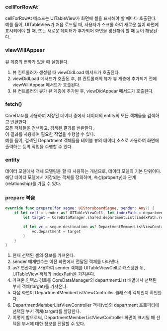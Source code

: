 ### cellForRowAt
cellForRowAt 메소드는 UITableView가 화면에 셀을 표시해야 할 때마다 호출된다.<br>
예를 들어, UITableView가 처음 로드될 때, 사용자가 스크롤 하여 새로운 셀이 화면에 표시되어야
할 때, 또는 새로운 데이터가 추가되어 화면을 갱신해야 할 때 등이 해당된다.<br>


### viewWillAppear
뷰 계층의 변화가 있을 때 실행된다.<br>
1. 뷰 컨트롤러가 생성될 때 viewDidLoad 메서드가 호출된다.<br>
2. viewDidLoad 메서드가 호출된 후, 뷰 컨트롤러의 뷰가 뷰 계층에 추가되기 전에 viewWillAppear 메서드가 호출된다.<br>
3. 뷰 컨트롤러의 뷰가 뷰 계층에 추가된 후, viewDidAppear 메서드가 호출된다.<br>


### fetch()
CoreData를 사용하여 저장된 데이터 중에서 데이터의 entity의 모든 객체들을 검색하고 반환한다.<br>
모든 객체들을 검색하고, 검색된 결과를 반환한다.<br>
이 결과를 사용하여 필요한 작업을 수행할 수 있다.<br>
예를 들어, 검색된 Department 객체들을 테이블 뷰의 데이터 소스로 사용하여 화면에 출력하는 등의 작업을 수행할 수 있다.<br>

### entity
데이터 모델에서 객체 모델링을 할 때 사용하는 개념으로, 데이터 모델의 기본 단위이다.<br>
해당 데이터 모델에서 저장되는 객체를 정의하며, 속성(property)과 관계(relationship)를 가질 수 있다.<br>


### prepare 복습
```swift
override func prepare(for segue: UIStoryboardSegue, sender: Any?) {
    if let cell = sender as? UITableViewCell, let indexPath = departmentListTableView.indexPath(for: cell) {
        let target = CoreDataManager.shared.departmentList[indexPath.row]
        
        if let vc = segue.destination as? DepartmentMemberListViewController {
            vc.department = target
        }
    }
}
```
1. 현재 선택된 셀의 정보를 가져온다.<br>
2. sender 매개변수는 이전 화면에서 전달된 객체를 나타낸다.<br>
3. as? 연산자를 사용하여 sender 객체를 UITableViewCell로 캐스팅한 뒤, UITableView 객체의 indexPath을 가져온다.<br>
4. 가져온 인덱스 경로를 CoreDataManager의 departmentList 배열에서 선택된 부서 객체(target)를 가져온다.<br>
5. 다음 화면이 DepartmentMemberListViewController 클래스의 객체인지 확인한다.<br>
6. DepartmentMemberListViewController 객체(vc)의 department 프로퍼티에 선택된 부서 객체(target)를 할당한다.<br>
7. 이렇게 함으로써, DepartmentMemberListViewController 화면이 표시될 때 선택된 부서에 대한 정보를 전달할 수 있다.<br>
